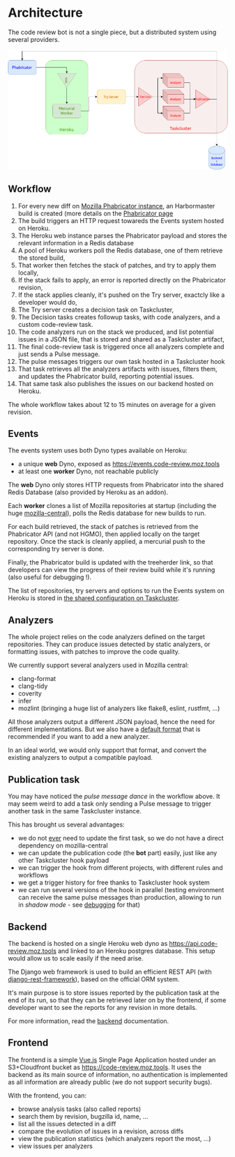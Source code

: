 # Architecture

The code review bot is not a single piece, but a distributed system using several providers.

![](architecture.png)

## Workflow

1. For every new diff on [Mozilla Phabricator instance](https://phabricator.services.mozilla.com/), an Harbormaster build is created (more details on the [Phabricator page](phabricator.md)
2. The build triggers an HTTP request towareds the Events system hosted on Heroku.
3. The Heroku web instance parses the Phabricator payload and stores the relevant information in a Redis database
4. A pool of Heroku workers poll the Redis database, one of them retrieve the stored build,
5. That worker then fetches the stack of patches, and try to apply them locally,
6. If the stack fails to apply, an error is reported directly on the Phabricator revision,
7. If the stack applies cleanly, it's pushed on the Try server, exactcly like a developer would do,
8. The Try server creates a decision task on Taskcluster,
9. The Decision tasks creates followup tasks, with code analyzers, and a custom code-review task.
10. The code analyzers run on the stack we produced, and list potential issues in a JSON file, that is stored and shared as a Taskcluster artifact,
11. The final code-review task is triggered once all analyzers complete and just sends a Pulse message.
12. The pulse messages triggers our own task hosted in a Taskcluster hook
13. That task retrieves all the analyzers artifacts with issues, filters them, and updates the Phabricator build, reporting potential issues.
14. That same task also publishes the issues on our backend hosted on Heroku.

The whole workflow takes about 12 to 15 minutes on average for a given revision.

## Events

The events system uses both Dyno types available on Heroku:

- a unique **web** Dyno, exposed as https://events.code-review.moz.tools
- at least one **worker** Dyno, not reachable publicly

The **web** Dyno only stores HTTP requests from Phabricator into the shared Redis Database (also provided by Heroku as an addon).

Each **worker** clones a list of Mozilla repositories at startup (including the huge [mozilla-central](https://hg.mozilla.org/mozilla-central/)), polls the Redis database for new builds to run.

For each build retrieved, the stack of patches is retrieved from the Phabricator API (and not HGMO), then applied locally on the target repository. Once the stack is cleanly applied, a mercurial push to the corresponding try server is done.

Finally, the Phabricator build is updated with the treeherder link, so that developers can view the progress of their review build while it's running (also useful for debugging !).

The list of repositories, try servers and options to run the Events system on Heroku is stored in [the shared configuration on Taskcluster](configuration.md).

## Analyzers

The whole project relies on the code analyzers defined on the target repositories. They can produce issues detected by static analyzers, or formatting issues, with patches to improve the code quality.

We currently support several analyzers used in Mozilla central:

- clang-format
- clang-tidy
- coverity
- infer
- mozlint (bringing a huge list of analyzers like flake8, eslint, rustfmt, ...)

All those analyzers output a different JSON payload, hence the need for different implementations. But we also have a [default format](analysis_format.md) that is recommended if you want to add a new analyzer.

In an ideal world, we would only support that format, and convert the existing analyzers to output a compatible payload.

## Publication task

You may have noticed the *pulse message dance* in the workflow above. It may seem weird to add a task only sending a Pulse message to trigger another task in the same Taskcluster instance.

This has brought us several advantages:
- we do not [ever](https://hg.mozilla.org/mozilla-central/log/tip/taskcluster/ci/code-review/kind.yml) need to update the first task, so we do not have a direct dependency on mozilla-central
- we can update the publication code (the **bot** part) easily, just like any other Taskcluster hook payload
- we can trigger the hook from different projects, with different rules and workflows
- we get a trigger history for free thanks to Taskcluster hook system
- we can run several versions of the hook in parallel (testing environment can receive the same pulse messages than production, allowing to run in *shadow mode* - see [debugging](debugging.md) for that)

## Backend

The backend is hosted on a single Heroku web dyno as https://api.code-review.moz.tools and linked to an Heroku postgres database. This setup would allow us to scale easily if the need arise.

The Django web framework is used to build an efficient REST API (with [django-rest-framework](https://www.django-rest-framework.org/)), based on the official ORM system.

It's main purpose is to store issues reported by the publication task at the end of its run, so that they can be retrieved later on by the frontend, if some developer want to see the reports for any revision in more details.

For more information, read the [backend](backend.md) documentation.

## Frontend

The frontend is a simple [Vue.js](https://vuejs.org) Single Page Application hosted under an S3+Cloudfront bucket as https://code-review.moz.tools.
It uses the backend as its main source of information, no authentication is implemented as all information are already public (we do not support security bugs).

With the frontend, you can:
- browse analysis tasks (also called reports)
- search them by revision, bugzilla id, name, ...
- list all the issues detected in a diff
- compare the evolution of issues in a revision, across diffs
- view the publication statistics (which analyzers report the most, ...)
- view issues per analyzers
